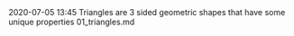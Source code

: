<journal>
	<title>Maths Class 9</title>
	<description></description>
	<item>
		<pubDate>2020-07-05 13:45</pubDate>
		<title>Chapter 3 : Triangles</title>
		<description>Triangles are 3 sided geometric shapes that have some unique properties</description>
		<link>01_triangles.md</link>
	</item>
</journal>
<!--stackedit_data:
eyJoaXN0b3J5IjpbLTE1NjQ5ODg2MjFdfQ==
-->
